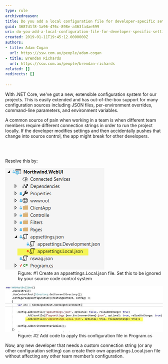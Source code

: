 ```yaml
---
type: rule
archivedreason: 
title: Do you add a local configuration file for developer-specific settings?
guid: 3687d1f8-1a96-476c-898e-a363fa4ae599
uri: do-you-add-a-local-configuration-file-for-developer-specific-settings
created: 2019-01-11T19:45:12.0000000Z
authors:
- title: Adam Cogan
  url: https://ssw.com.au/people/adam-cogan
- title: Brendan Richards
  url: https://ssw.com.au/people/brendan-richards
related: []
redirects: []

---
```



<p>With .NET Core, we've got a new, extensible configuration system for our projects. This is easily extended and has out-of-the-box support for many configuration sources including JSON files, per-environment overrides, command-line parameters, and environment variables.</p><p>A common source of pain when working in a team is when different team members require different connection strings in order to run the project locally. If the developer modifies settings and then accidentally pushes that change into source control, the app might break for other developers.</p>
<br><excerpt class='endintro'></excerpt><br>
<p>Resolve this by:</p><dl class="image"><dt><img src="local-config-file-1.png" alt="local-config-file-1.png" /></dt><dd>Figure: #1 Create an appsettings.Local.json file. Set this to be ignored by your source code control system</dd></dl><dl class="image"><dt><img src="local-config-file-2.jpg" alt="local-config-file-2.jpg" /></dt><dd>Figure: #2 ​Add code to apply this configuration file in Program.cs</dd></dl><p>Now, any new developer that needs a custom connection string (or any other configuration setting) can create their own appsettings.Local.json file without affecting any other team member’s configuration.</p>


